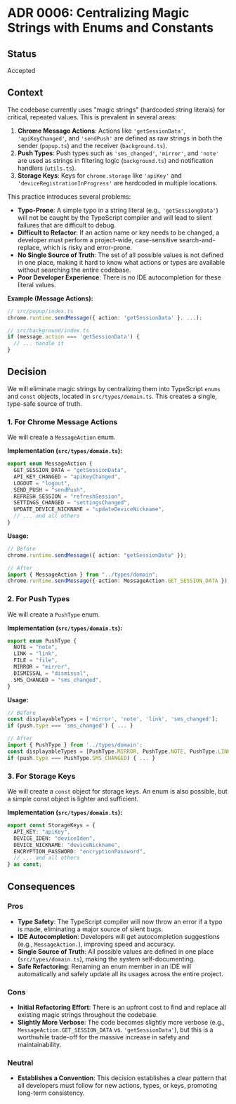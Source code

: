 # ADR 0006: Centralizing Magic Strings with Enums and Constants

## Status

Accepted

## Context

The codebase currently uses "magic strings" (hardcoded string literals) for critical, repeated values. This is prevalent in several areas:

1.  **Chrome Message Actions**: Actions like `'getSessionData'`, `'apiKeyChanged'`, and `'sendPush'` are defined as raw strings in both the sender (`popup.ts`) and the receiver (`background.ts`).
2.  **Push Types**: Push types such as `'sms_changed'`, `'mirror'`, and `'note'` are used as strings in filtering logic (`background.ts`) and notification handlers (`utils.ts`).
3.  **Storage Keys**: Keys for `chrome.storage` like `'apiKey'` and `'deviceRegistrationInProgress'` are hardcoded in multiple locations.

This practice introduces several problems:

- **Typo-Prone**: A simple typo in a string literal (e.g., `'getSessiongData'`) will not be caught by the TypeScript compiler and will lead to silent failures that are difficult to debug.
- **Difficult to Refactor**: If an action name or key needs to be changed, a developer must perform a project-wide, case-sensitive search-and-replace, which is risky and error-prone.
- **No Single Source of Truth**: The set of all possible values is not defined in one place, making it hard to know what actions or types are available without searching the entire codebase.
- **Poor Developer Experience**: There is no IDE autocompletion for these literal values.

**Example (Message Actions):**

```typescript
// src/popup/index.ts
chrome.runtime.sendMessage({ action: 'getSessionData' }, ...);

// src/background/index.ts
if (message.action === 'getSessionData') {
  // ... handle it
}
```

## Decision

We will eliminate magic strings by centralizing them into TypeScript `enums` and `const` objects, located in `src/types/domain.ts`. This creates a single, type-safe source of truth.

### 1. For Chrome Message Actions

We will create a `MessageAction` enum.

**Implementation (`src/types/domain.ts`):**

```typescript
export enum MessageAction {
  GET_SESSION_DATA = "getSessionData",
  API_KEY_CHANGED = "apiKeyChanged",
  LOGOUT = "logout",
  SEND_PUSH = "sendPush",
  REFRESH_SESSION = "refreshSession",
  SETTINGS_CHANGED = "settingsChanged",
  UPDATE_DEVICE_NICKNAME = "updateDeviceNickname",
  // ... and all others
}
```

**Usage:**

```typescript
// Before
chrome.runtime.sendMessage({ action: "getSessionData" });

// After
import { MessageAction } from "../types/domain";
chrome.runtime.sendMessage({ action: MessageAction.GET_SESSION_DATA });
```

### 2. For Push Types

We will create a `PushType` enum.

**Implementation (`src/types/domain.ts`):**

```typescript
export enum PushType {
  NOTE = "note",
  LINK = "link",
  FILE = "file",
  MIRROR = "mirror",
  DISMISSAL = "dismissal",
  SMS_CHANGED = "sms_changed",
}
```

**Usage:**

```typescript
// Before
const displayableTypes = ['mirror', 'note', 'link', 'sms_changed'];
if (push.type === 'sms_changed') { ... }

// After
import { PushType } from '../types/domain';
const displayableTypes = [PushType.MIRROR, PushType.NOTE, PushType.LINK, PushType.SMS_CHANGED];
if (push.type === PushType.SMS_CHANGED) { ... }
```

### 3. For Storage Keys

We will create a `const` object for storage keys. An enum is also possible, but a simple const object is lighter and sufficient.

**Implementation (`src/types/domain.ts`):**

```typescript
export const StorageKeys = {
  API_KEY: "apiKey",
  DEVICE_IDEN: "deviceIden",
  DEVICE_NICKNAME: "deviceNickname",
  ENCRYPTION_PASSWORD: "encryptionPassword",
  // ... and all others
} as const;
```

## Consequences

### Pros

- **Type Safety**: The TypeScript compiler will now throw an error if a typo is made, eliminating a major source of silent bugs.
- **IDE Autocompletion**: Developers will get autocompletion suggestions (e.g., `MessageAction.`), improving speed and accuracy.
- **Single Source of Truth**: All possible values are defined in one place (`src/types/domain.ts`), making the system self-documenting.
- **Safe Refactoring**: Renaming an enum member in an IDE will automatically and safely update all its usages across the entire project.

### Cons

- **Initial Refactoring Effort**: There is an upfront cost to find and replace all existing magic strings throughout the codebase.
- **Slightly More Verbose**: The code becomes slightly more verbose (e.g., `MessageAction.GET_SESSION_DATA` vs. `'getSessionData'`), but this is a worthwhile trade-off for the massive increase in safety and maintainability.

### Neutral

- **Establishes a Convention**: This decision establishes a clear pattern that all developers must follow for new actions, types, or keys, promoting long-term consistency.
